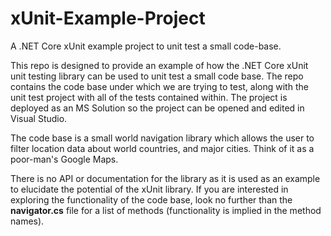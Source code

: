 # xUnit-Example-Project
A .NET Core xUnit example project to unit test a small code-base.

This repo is designed to provide an example of how the .NET Core xUnit unit testing library can be used to unit test a small code base. The repo contains the code base under which we are trying to test, along with the unit test project with all of the tests contained within. The project is deployed as an MS Solution so the project can be opened and edited in Visual Studio.

The code base is a small world navigation library which allows the user to filter location data about world countries, and major cities. Think of it as a poor-man's Google Maps.

There is no API or documentation for the library as it is used as an example to elucidate the potential of the xUnit library. If you are interested in exploring the functionality of the code base, look no further than the **navigator.cs** file for a list of methods (functionality is implied in the method names).
